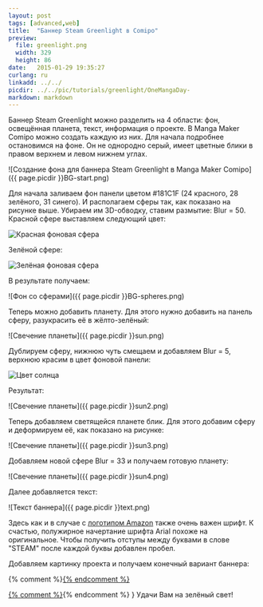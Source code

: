 ```yaml
---
layout: post
tags: [advanced,web]
title:  "Баннер Steam Greenlight в Comipo"
preview: 
  file: greenlight.png
  width: 329
  height: 86
date:   2015-01-29 19:35:27
curlang: ru
linkadd: ../../
picdir: ../../pic/tutorials/greenlight/OneMangaDay-
markdown: markdown
---
```


Баннер Steam Greenlight можно разделить на 4 области: фон, освещённая планета, текст, информация о проекте. В Manga Maker Comipo можно создать каждую из них. Для начала подробнее остановимся на фоне. Он не однородно серый, имеет цветные блики в правом верхнем и левом нижнем углах.

![Создание фона для баннера Steam Greenlight в Manga Maker Comipo]({{ page.picdir }}BG-start.png)

Для начала заливаем фон панели цветом #181C1F (24 красного, 28 зелёного, 31 синего). И располагаем сферы так, как показано на рисунке выше. Убираем им 3D-обводку, ставим размытие: Blur = 50. Красной сфере выставляем следующий цвет:

<img src="{{ page.picdir }}BG-red-sphere.png" alt="Красная фоновая сфера" class="imgshad">

Зелёной сфере:

<img src="{{ page.picdir }}BG-green-sphere.png" alt="Зелёная фоновая сфера" class="imgshad">

В результате получаем:

![Фон со сферами]({{ page.picdir }}BG-spheres.png)

Теперь можно добавить планету. Для этого нужно добавить на панель сферу, разукрасить её в жёлто-зелёный:

![Свечение планеты]({{ page.picdir }}sun.png)

Дублируем сферу, нижнюю чуть смещаем и добавляем Blur = 5, верхнюю красим в цвет фоновой панели:

<img src="{{ page.picdir }}sun-color.png" alt="Цвет солнца" class="imgshad">

Результат:

![Свечение планеты]({{ page.picdir }}sun2.png)

Теперь добавляем светящейся планете блик. Для этого добавим сферу и деформируем её, как показано на рисунке:

![Свечение планеты]({{ page.picdir }}sun3.png)

Добавляем новой сфере Blur = 33 и получаем готовую планету:

![Свечение планеты]({{ page.picdir }}sun4.png)

Далее добавляется текст:

![Текст баннера]({{ page.picdir }}text.png)

Здесь как и в случае с [логотипом Amazon](amazon-logo.html) также очень важен шрифт. К счастью, полужирное начертание шрифта Arial похоже на оригинальное. Чтобы получить отступы между буквами в слове "STEAM" после каждой буквы добавлен пробел.

Добавляем картинку проекта и получаем конечный вариант баннера:

{% comment %}<a href="http://steamcommunity.com/sharedfiles/filedetails/?id=372656709" target="_blank">{% endcomment %}
<div class="greenLight-{% if page.curlang == "ru" %}ru{% else %}en{% endif %}" style="float: none; margin-left: auto; margin-right: auto"></div>
{% comment %}</a>{% endcomment %}
}
Удачи Вам на зелёный свет!
